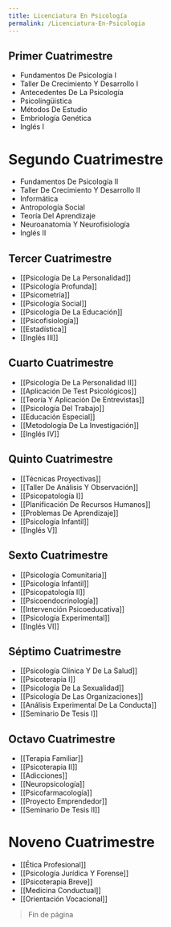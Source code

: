 ```yaml
---
title: Licenciatura En Psicología
permalink: /Licenciatura-En-Psicologia
---
```

## Primer Cuatrimestre

- Fundamentos De Psicología I
- Taller De Crecimiento Y Desarrollo I
- Antecedentes De La Psicología
- Psicolingüistica
- Métodos De Estudio
- Embriología Genética
- Inglés I


# Segundo Cuatrimestre

- Fundamentos De Psicología II
- Taller De Crecimiento Y Desarrollo II
- Informática
- Antropología Social
- Teoría Del Aprendizaje
- Neuroanatomía Y Neurofisiología
- Inglés II


## Tercer Cuatrimestre

- [[Psicología De La Personalidad]]
- [[Psicología Profunda]]
- [[Psicometría]]
- [[Psicología Social]]
- [[Psicología De La Educación]]
- [[Psicofisiología]]
- [[Estadística]]
- [[Inglés III]]


## Cuarto Cuatrimestre

- [[Psicología De La Personalidad II]]
- [[Aplicación De Test Psicológicos]]
- [[Teoría Y Aplicación De Entrevistas]]
- [[Psicología Del Trabajo]]
- [[Educación Especial]]
- [[Metodología De La Investigación]]
- [[Inglés IV]]


## Quinto Cuatrimestre

- [[Técnicas Proyectivas]]
- [[Taller De Análisis Y Observación]]
- [[Psicopatología I]]
- [[Planificación De Recursos Humanos]]
- [[Problemas De Aprendizaje]]
- [[Psicología Infantil]]
- [[Inglés V]]


## Sexto Cuatrimestre

- [[Psicología Comunitaria]]
- [[Psicología Infantil]]
- [[Psicopatología II]]
- [[Psicoendocrinología]]
- [[Intervención Psicoeducativa]]
- [[Psicología Experimental]]
- [[Inglés VI]]


## Séptimo Cuatrimestre

- [[Psicología Clínica Y De La Salud]]
- [[Psicoterapia I]]
- [[Psicología De La Sexualidad]]
- [[Psicología De Las Organizaciones]]
- [[Análisis Experimental De La Conducta]]
- [[Seminario De Tesis I]]


## Octavo Cuatrimestre

- [[Terapia Familiar]]
- [[Psicoterapia II]]
- [[Adicciones]]
- [[Neuropsicología]]
- [[Psicofarmacología]]
- [[Proyecto Emprendedor]]
- [[Seminario De Tesis II]]


# Noveno Cuatrimestre

- [[Ética Profesional]]
- [[Psicología Jurídica Y Forense]]
- [[Psicoterapia Breve]]
- [[Medicina Conductual]]
- [[Orientación Vocacional]]

> Fín de página